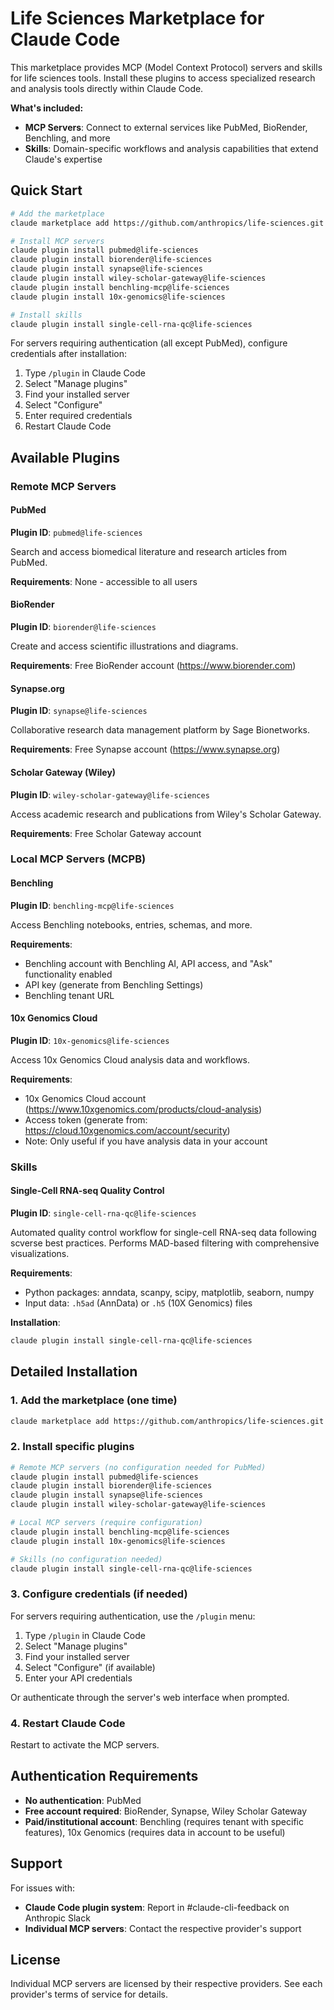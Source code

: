 # Life Sciences Marketplace for Claude Code

This marketplace provides MCP (Model Context Protocol) servers and skills for life sciences tools. Install these plugins to access specialized research and analysis tools directly within Claude Code.

**What's included:**
- **MCP Servers**: Connect to external services like PubMed, BioRender, Benchling, and more
- **Skills**: Domain-specific workflows and analysis capabilities that extend Claude's expertise

## Quick Start

```bash
# Add the marketplace
claude marketplace add https://github.com/anthropics/life-sciences.git

# Install MCP servers
claude plugin install pubmed@life-sciences
claude plugin install biorender@life-sciences
claude plugin install synapse@life-sciences
claude plugin install wiley-scholar-gateway@life-sciences
claude plugin install benchling-mcp@life-sciences
claude plugin install 10x-genomics@life-sciences

# Install skills
claude plugin install single-cell-rna-qc@life-sciences
```

For servers requiring authentication (all except PubMed), configure credentials after installation:
1. Type `/plugin` in Claude Code
2. Select "Manage plugins"
3. Find your installed server
4. Select "Configure"
5. Enter required credentials
6. Restart Claude Code

## Available Plugins

### Remote MCP Servers

#### PubMed
**Plugin ID**: `pubmed@life-sciences`

Search and access biomedical literature and research articles from PubMed.

**Requirements**: None - accessible to all users

#### BioRender
**Plugin ID**: `biorender@life-sciences`

Create and access scientific illustrations and diagrams.

**Requirements**: Free BioRender account (https://www.biorender.com)

#### Synapse.org
**Plugin ID**: `synapse@life-sciences`

Collaborative research data management platform by Sage Bionetworks.

**Requirements**: Free Synapse account (https://www.synapse.org)

#### Scholar Gateway (Wiley)
**Plugin ID**: `wiley-scholar-gateway@life-sciences`

Access academic research and publications from Wiley's Scholar Gateway.

**Requirements**: Free Scholar Gateway account

### Local MCP Servers (MCPB)

#### Benchling
**Plugin ID**: `benchling-mcp@life-sciences`

Access Benchling notebooks, entries, schemas, and more.

**Requirements**:
- Benchling account with Benchling AI, API access, and "Ask" functionality enabled
- API key (generate from Benchling Settings)
- Benchling tenant URL

#### 10x Genomics Cloud
**Plugin ID**: `10x-genomics@life-sciences`

Access 10x Genomics Cloud analysis data and workflows.

**Requirements**:
- 10x Genomics Cloud account (https://www.10xgenomics.com/products/cloud-analysis)
- Access token (generate from: https://cloud.10xgenomics.com/account/security)
- Note: Only useful if you have analysis data in your account

### Skills

#### Single-Cell RNA-seq Quality Control
**Plugin ID**: `single-cell-rna-qc@life-sciences`

Automated quality control workflow for single-cell RNA-seq data following scverse best practices. Performs MAD-based filtering with comprehensive visualizations.

**Requirements**:
- Python packages: anndata, scanpy, scipy, matplotlib, seaborn, numpy
- Input data: `.h5ad` (AnnData) or `.h5` (10X Genomics) files

**Installation**:
```bash
claude plugin install single-cell-rna-qc@life-sciences
```

## Detailed Installation

### 1. Add the marketplace (one time)

```bash
claude marketplace add https://github.com/anthropics/life-sciences.git
```

### 2. Install specific plugins

```bash
# Remote MCP servers (no configuration needed for PubMed)
claude plugin install pubmed@life-sciences
claude plugin install biorender@life-sciences
claude plugin install synapse@life-sciences
claude plugin install wiley-scholar-gateway@life-sciences

# Local MCP servers (require configuration)
claude plugin install benchling-mcp@life-sciences
claude plugin install 10x-genomics@life-sciences

# Skills (no configuration needed)
claude plugin install single-cell-rna-qc@life-sciences
```

### 3. Configure credentials (if needed)

For servers requiring authentication, use the `/plugin` menu:
1. Type `/plugin` in Claude Code
2. Select "Manage plugins"
3. Find your installed server
4. Select "Configure" (if available)
5. Enter your API credentials

Or authenticate through the server's web interface when prompted.

### 4. Restart Claude Code

Restart to activate the MCP servers.

## Authentication Requirements

- **No authentication**: PubMed
- **Free account required**: BioRender, Synapse, Wiley Scholar Gateway
- **Paid/institutional account**: Benchling (requires tenant with specific features), 10x Genomics (requires data in account to be useful)

## Support

For issues with:
- **Claude Code plugin system**: Report in #claude-cli-feedback on Anthropic Slack
- **Individual MCP servers**: Contact the respective provider's support

## License

Individual MCP servers are licensed by their respective providers. See each provider's terms of service for details.
